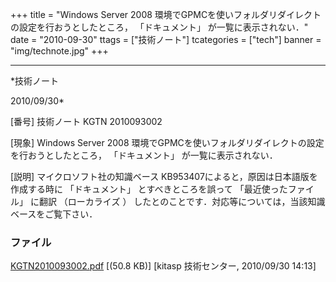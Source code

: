 ﻿+++
title = "Windows Server 2008 環境でGPMCを使いフォルダリダイレクトの設定を行おうとしたところ， 「ドキュメント」 が一覧に表示されない．"
date = "2010-09-30"
ttags = ["技術ノート"]
tcategories = ["tech"]
banner = "img/technote.jpg"
+++

-----------------------------------------------------------------------------------------------------------------------------

*技術ノート

2010/09/30*


[番号]
技術ノート KGTN 2010093002

[現象]
Windows Server 2008
環境でGPMCを使いフォルダリダイレクトの設定を行おうとしたところ，
「ドキュメント」 が一覧に表示されない．

[説明]
マイクロソフト社の知識ベース
KB953407によると，原因は日本語版を作成する時に 「ドキュメント」
とすべきところを誤って 「最近使ったファイル」 に翻訳 （ローカライズ ）
したとのことです．対応等については，当該知識ベースをご覧下さい．


### ファイル

 
 


[KGTN2010093002.pdf](http://techreport.kitasp.net/attachments/download/343/KGTN2010093002.pdf)
 [(50.8 KB)] [kitasp 技術センター, 2010/09/30
14:13]


 


 


